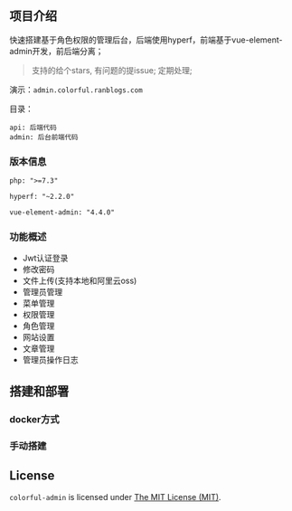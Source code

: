 ## 项目介绍

快速搭建基于角色权限的管理后台，后端使用hyperf，前端基于vue-element-admin开发，前后端分离；

> 支持的给个stars, 有问题的提issue; 定期处理;

演示：`admin.colorful.ranblogs.com`

目录：
```
api: 后端代码
admin: 后台前端代码
```

### 版本信息
```
php: ">=7.3"

hyperf: "~2.2.0"

vue-element-admin: "4.4.0"
```

### 功能概述

- Jwt认证登录
- 修改密码
- 文件上传(支持本地和阿里云oss)
- 管理员管理
- 菜单管理
- 权限管理
- 角色管理
- 网站设置
- 文章管理
- 管理员操作日志

## 搭建和部署

### docker方式

### 手动搭建


License
------------
`colorful-admin` is licensed under [The MIT License (MIT)](LICENSE).